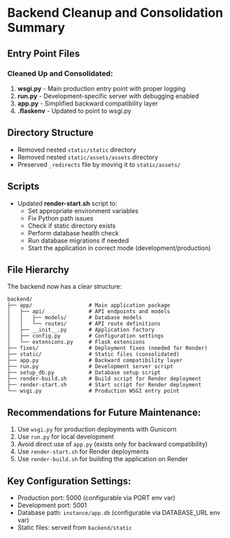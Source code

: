 # Backend Cleanup and Consolidation Summary

## Entry Point Files

### Cleaned Up and Consolidated:

1. **wsgi.py** - Main production entry point with proper logging
2. **run.py** - Development-specific server with debugging enabled
3. **app.py** - Simplified backward compatibility layer
4. **.flaskenv** - Updated to point to wsgi.py

## Directory Structure

- Removed nested `static/static` directory
- Removed nested `static/assets/assets` directory
- Preserved `_redirects` file by moving it to `static/assets/`

## Scripts

- Updated **render-start.sh** script to:
  - Set appropriate environment variables
  - Fix Python path issues
  - Check if static directory exists
  - Perform database health check
  - Run database migrations if needed
  - Start the application in correct mode (development/production)

## File Hierarchy

The backend now has a clear structure:

```
backend/
├── app/                  # Main application package
│   ├── api/              # API endpoints and models
│   │   ├── models/       # Database models
│   │   └── routes/       # API route definitions
│   ├── __init__.py       # Application factory
│   ├── config.py         # Configuration settings
│   └── extensions.py     # Flask extensions
├── fixes/                # Deployment fixes (needed for Render)
├── static/               # Static files (consolidated)
├── app.py                # Backward compatibility layer
├── run.py                # Development server script
├── setup_db.py           # Database setup script
├── render-build.sh       # Build script for Render deployment
├── render-start.sh       # Start script for Render deployment
└── wsgi.py               # Production WSGI entry point
```

## Recommendations for Future Maintenance:

1. Use `wsgi.py` for production deployments with Gunicorn
2. Use `run.py` for local development
3. Avoid direct use of `app.py` (exists only for backward compatibility)
4. Use `render-start.sh` for Render deployments
5. Use `render-build.sh` for building the application on Render

## Key Configuration Settings:

- Production port: 5000 (configurable via PORT env var)
- Development port: 5001
- Database path: `instance/app.db` (configurable via DATABASE_URL env var)
- Static files: served from `backend/static`
